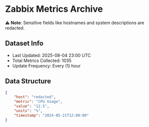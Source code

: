 # Zabbix Metrics Archive

⚠️ **Note**: Sensitive fields like hostnames and system descriptions are redacted.

## Dataset Info
- Last Updated: 2025-08-04 23:00 UTC
- Total Metrics Collected: 1035
- Update Frequency: Every (1) hour

## Data Structure
```json
{
    "host": "redacted",
    "metric": "CPU Usage",
    "value": "12.5",
    "units": "%",
    "timestamp": "2024-05-21T12:00:00"
}
```
